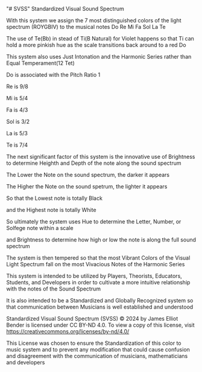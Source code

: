 "# SVSS" Standardized Visual Sound Spectrum

With this system we assign the 7 most distinguished colors of the light spectrum (ROYGBIV) to the musical notes Do Re Mi Fa Sol La Te

The use of Te(Bb) in stead of Ti(B Natural) for Violet happens so that Ti can hold a more pinkish hue as the scale transitions back around to a red Do

This system also uses Just Intonation and the Harmonic Series rather than Equal Temperament(12 Tet)

Do is associated with the Pitch Ratio 1

Re is 9/8

Mi is 5/4

Fa is 4/3

Sol is 3/2

La is 5/3

Te is 7/4

The next significant factor of this system is the innovative use of Brightness to determine Heighth and Depth of the note along the sound spectrum

The Lower the Note on the sound spectrum, the darker it appears

The Higher the Note on the sound spetrum, the lighter it appears

So that the Lowest note is totally Black

and the Highest note is totally White

So ultimately the system uses Hue to determine the Letter, Number, or Solfege note within a scale

and Brightness to determine how high or low the note is along the full sound spectrum

The system is then tempered so that the most Vibrant Colors of the Visual Light Spectrum fall on the most Vivacious Notes of the Harmonic Series

This system is intended to be utilized by Players, Theorists, Educators, Students, and Developers in order to cultivate a more intuitive relationship with the notes of the Sound Spectrum

It is also intended to be a Standardized and Globally Recognized system so that communication between Musicians is well established and understood

Standardized Visual Sound Spectrum (SVSS) © 2024 by James Elliot Bender is licensed under CC BY-ND 4.0. To view a copy of this license, visit https://creativecommons.org/licenses/by-nd/4.0/

This License was chosen to ensure the Standardization of this color to music system and to prevent any modification that could cause confusion and disagreement with the communication of musicians, mathematicians and developers 
